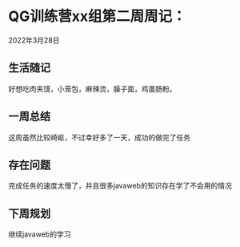 # QG训练营xx组第二周周记：
2022年3月28日

## 生活随记

好想吃肉夹馍，小笼包，麻辣烫，臊子面，鸡蛋肠粉。

## 一周总结

这周虽然比较崎岖，不过幸好多了一天，成功的做完了任务

## 存在问题

完成任务的速度太慢了，并且很多javaweb的知识存在学了不会用的情况

## 下周规划

继续javaweb的学习

